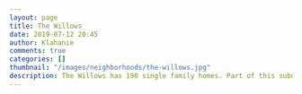 ```yaml
---
layout: page
title: The Willows
date: 2019-07-12 20:45
author: Klahanie
comments: true
categories: []
thumbnail: "/images/neighborhoods/the-willows.jpg"
description: The Willows has 190 single family homes. Part of this subdivision borders a Native Growth Protection Area and is next to the Mountainview Pool and park area. This area contains a pool, play structure, two tennis courts, a basketball court, a pickle ball court, the Powerline walking trail and a Park and Ride area. One end of this subdivision has a trail that leads to the QFC shopping center and commercial district of Klahanie.
---
```

<object type="image/svg+xml" data="{{site.url}}/images/neighborhoods/the-willows.svg" class="img-fluid"/>
